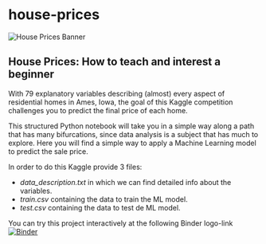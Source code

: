 # house-prices

![House Prices Banner](/Users/Paulino/Documents/Repositories/house-prices/housesbanner.png)
## House Prices: How to teach and interest a beginner

With 79 explanatory variables describing (almost) every aspect of residential homes in Ames, Iowa, the goal of this Kaggle competition challenges you to predict the final price of each home.

This structured Python notebook will take you in a simple way along a path that has many bifurcations, since data analysis is a subject that has much to explore. Here you will find a simple way to apply a Machine Learning model to predict the sale price.

In order to do this Kaggle provide 3 files:

- *data_description.txt* in which we can find detailed info about the variables.
- *train.csv* containing the data to train the ML model.
- *test.csv* containing the data  to test de ML model.

 You can try this project interactively at the following Binder logo-link
 [![Binder](https://mybinder.org/badge_logo.svg)](https://mybinder.org/v2/gh/anievescordeiro/house-prices/HEAD?urlpath=https%3A%2F%2Fgithub.com%2Fanievescordeiro%2Fhouse-prices%2Fblob%2Fmain%2FHouse_Prices_V2.ipynb)